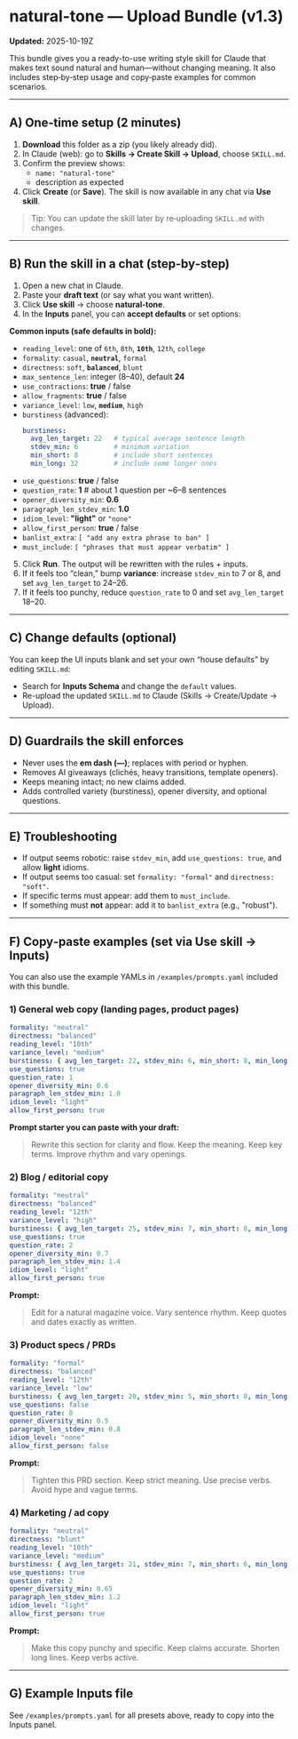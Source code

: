 # natural-tone — Upload Bundle (v1.3)

**Updated:** 2025-10-19Z

This bundle gives you a ready-to-use writing style skill for Claude that makes text sound natural and human—without changing meaning. It also includes step‑by‑step usage and copy‑paste examples for common scenarios.

---

## A) One‑time setup (2 minutes)
1. **Download** this folder as a zip (you likely already did).  
2. In Claude (web): go to **Skills → Create Skill → Upload**, choose `SKILL.md`.  
3. Confirm the preview shows:  
   - `name: "natural-tone"`  
   - description as expected  
4. Click **Create** (or **Save**). The skill is now available in any chat via **Use skill**.

> Tip: You can update the skill later by re‑uploading `SKILL.md` with changes.

---

## B) Run the skill in a chat (step‑by‑step)
1. Open a new chat in Claude.  
2. Paste your **draft text** (or say what you want written).  
3. Click **Use skill** → choose **natural‑tone**.  
4. In the **Inputs** panel, you can **accept defaults** or set options:

**Common inputs (safe defaults in bold):**
- `reading_level`: one of `6th`, `8th`, **`10th`**, `12th`, `college`
- `formality`: `casual`, **`neutral`**, `formal`
- `directness`: `soft`, **`balanced`**, `blunt`
- `max_sentence_len`: integer (8–40), default **24**
- `use_contractions`: **true** / false
- `allow_fragments`: **true** / false
- `variance_level`: `low`, **`medium`**, `high`
- `burstiness` (advanced):  
  ```yaml
  burstiness:
    avg_len_target: 22   # typical average sentence length
    stdev_min: 6         # minimum variation
    min_short: 8         # include short sentences
    min_long: 32         # include some longer ones
  ```
- `use_questions`: **true** / false
- `question_rate`: **1**  # about 1 question per ~6–8 sentences
- `opener_diversity_min`: **0.6**
- `paragraph_len_stdev_min`: **1.0**
- `idiom_level`: **"light"** or `"none"`
- `allow_first_person`: **true** / false
- `banlist_extra`: `[ "add any extra phrase to ban" ]`
- `must_include`: `[ "phrases that must appear verbatim" ]`

5. Click **Run**. The output will be rewritten with the rules + inputs.  
6. If it feels too “clean,” bump **variance**: increase `stdev_min` to 7 or 8, and set `avg_len_target` to 24–26.  
7. If it feels too punchy, reduce `question_rate` to 0 and set `avg_len_target` 18–20.

---

## C) Change defaults (optional)
You can keep the UI inputs blank and set your own “house defaults” by editing `SKILL.md`:
- Search for **Inputs Schema** and change the `default` values.  
- Re-upload the updated `SKILL.md` to Claude (Skills → Create/Update → Upload).

---

## D) Guardrails the skill enforces
- Never uses the **em dash (—)**; replaces with period or hyphen.  
- Removes AI giveaways (clichés, heavy transitions, template openers).  
- Keeps meaning intact; no new claims added.  
- Adds controlled variety (burstiness), opener diversity, and optional questions.

---

## E) Troubleshooting
- If output seems robotic: raise `stdev_min`, add `use_questions: true`, and allow **light** idioms.  
- If output seems too casual: set `formality: "formal"` and `directness: "soft"`.  
- If specific terms must appear: add them to `must_include`.  
- If something must **not** appear: add it to `banlist_extra` (e.g., "robust").

---

## F) Copy‑paste examples (set via **Use skill → Inputs**)

You can also use the example YAMLs in `/examples/prompts.yaml` included with this bundle.

### 1) General web copy (landing pages, product pages)
```yaml
formality: "neutral"
directness: "balanced"
reading_level: "10th"
variance_level: "medium"
burstiness: { avg_len_target: 22, stdev_min: 6, min_short: 8, min_long: 32 }
use_questions: true
question_rate: 1
opener_diversity_min: 0.6
paragraph_len_stdev_min: 1.0
idiom_level: "light"
allow_first_person: true
```

**Prompt starter you can paste with your draft:**
> Rewrite this section for clarity and flow. Keep the meaning. Keep key terms. Improve rhythm and vary openings.

### 2) Blog / editorial copy
```yaml
formality: "neutral"
directness: "balanced"
reading_level: "12th"
variance_level: "high"
burstiness: { avg_len_target: 25, stdev_min: 7, min_short: 8, min_long: 36 }
use_questions: true
question_rate: 2
opener_diversity_min: 0.7
paragraph_len_stdev_min: 1.4
idiom_level: "light"
allow_first_person: true
```
**Prompt:**  
> Edit for a natural magazine voice. Vary sentence rhythm. Keep quotes and dates exactly as written.

### 3) Product specs / PRDs
```yaml
formality: "formal"
directness: "balanced"
reading_level: "12th"
variance_level: "low"
burstiness: { avg_len_target: 20, stdev_min: 5, min_short: 8, min_long: 30 }
use_questions: false
question_rate: 0
opener_diversity_min: 0.5
paragraph_len_stdev_min: 0.8
idiom_level: "none"
allow_first_person: false
```
**Prompt:**  
> Tighten this PRD section. Keep strict meaning. Use precise verbs. Avoid hype and vague terms.

### 4) Marketing / ad copy
```yaml
formality: "neutral"
directness: "blunt"
reading_level: "10th"
variance_level: "medium"
burstiness: { avg_len_target: 21, stdev_min: 7, min_short: 6, min_long: 28 }
use_questions: true
question_rate: 2
opener_diversity_min: 0.65
paragraph_len_stdev_min: 1.2
idiom_level: "light"
allow_first_person: true
```
**Prompt:**  
> Make this copy punchy and specific. Keep claims accurate. Shorten long lines. Keep verbs active.

---

## G) Example Inputs file
See `/examples/prompts.yaml` for all presets above, ready to copy into the Inputs panel.
